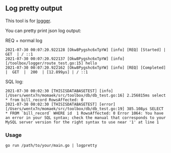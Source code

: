 ## Log pretty output

This tool is for [logger](https://github.com/momaek/toolbox/tree/master/logger). 

You can pretty print json log output:

REQ + normal log
``` 
2021-07-30 00:07:20.922128 [Okw8Pygshc6xTpYW] [info] [REQ] [Started] |  GET  | / ::1
2021-07-30 00:07:20.922137 [Okw8Pygshc6xTpYW] [info] [/toolbox/logger/route_test.go:15] hello
2021-07-30 00:07:20.922162 [Okw8Pygshc6xTpYW] [info] [REQ] [Completed] |  GET  |  200  | [12.899µs] | / ::1
```

SQL log:

```
2021-07-30 00:02:30 [THISISDATABASETEST] [info] [/Users/wentx7n/momaek/src/toolbox/db/db_test.go:16] 2.256815ms select * from bill_record RowsAffected: 0
2021-07-30 00:02:30 [THISISDATABASETEST] [error] [/Users/wentx7n/momaek/src/toolbox/db/db_test.go:19] 385.108µs SELECT * FROM `bill_record` WHERE id  1 RowsAffected: 0 Error 1064: You have an error in your SQL syntax; check the manual that corresponds to your MySQL server version for the right syntax to use near '1' at line 1
```

### Usage

```
go run /path/to/your/main.go | logpretty

```
